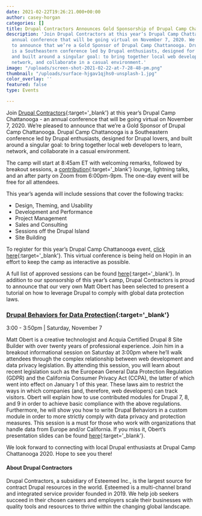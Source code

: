 ```yaml
---
date: 2021-02-22T19:26:21.000+00:00
author: casey-horgan
categories: []
title: Drupal Contractors Announces Gold Sponsorship of Drupal Camp Chattanooga 2020
description: 'Join Drupal Contractors at this year’s Drupal Camp Chattanooga - an
  annual conference that will be going virtual on November 7, 2020. We’re pleased
  to announce that we’re a Gold Sponsor of Drupal Camp Chattanooga. Drupal Camp Chattanooga
  is a Southeastern conference led by Drupal enthusiasts, designed for Drupal lovers,
  and built around a singular goal: to bring together local web developers to learn,
  network, and collaborate in a casual environment.'
image: "/uploads/screen-shot-2021-02-22-at-7-28-48-pm.png"
thumbnail: "/uploads/surface-hjgav1qjhs0-unsplash-1.jpg"
color_overlay: ''
featured: false
type: Events

---
```

Join [Drupal Contractors](https://www.drupalcontractors.com/){:target='_blank'} at this year’s Drupal Camp Chattanooga - an annual conference that will be going virtual on November 7, 2020. We’re pleased to announce that we’re a Gold Sponsor of Drupal Camp Chattanooga. Drupal Camp Chattanooga is a Southeastern conference led by Drupal enthusiasts, designed for Drupal lovers, and built around a singular goal: to bring together local web developers to learn, network, and collaborate in a casual environment.

The camp will start at 8:45am ET with welcoming remarks, followed by breakout sessions, a [contribution](https://www.drupalcampchattanooga.com/sessions/proposed/drupal-camp-chattanooga-2020/non-session/contribution-lounge){:target='_blank'} lounge, lightning talks, and an after party on Zoom from 6:00pm-9pm. The one-day event will be free for all attendees.

This year’s agenda will include sessions that cover the following tracks:

* Design, Theming, and Usability
* Development and Performance
* Project Management
* Sales and Consulting
* Sessions off the Drupal Island
* Site Building

To register for this year’s Drupal Camp Chattanooga event, [click here](https://hopin.com/events/drupal-camp-chattanooga-2020-covid-edition){:target='_blank'}. This virtual conference is being held on Hopin in an effort to keep the camp as interactive as possible.

A full list of approved sessions can be found [here](https://www.drupalcampchattanooga.com/sessions){:target='_blank'}. In addition to our sponsorship of this year’s camp, Drupal Contractors is proud to announce that our very own Matt Obert has been selected to present a tutorial on how to leverage Drupal to comply with global data protection laws.

### [**Drupal Behaviors for Data Protection**](https://www.drupalcampchattanooga.com/sessions/approved/drupal-camp-chattanooga-2020/beginner-track/drupal-behaviors-data-protection)**{:target='_blank'}**

3:00 - 3:50pm | Saturday, November 7

Matt Obert is a creative technologist and Acquia Certified Drupal 8 Site Builder with over twenty years of professional experience. Join him in a breakout informational session on Saturday at 3:00pm where he’ll walk attendees through the complex relationship between web development and data privacy legislation. By attending this session, you will learn about recent legislation such as the European General Data Protection Regulation (GDPR) and the California Consumer Privacy Act (CCPA), the latter of which went into effect on January 1 of this year. These laws aim to restrict the ways in which companies (and, therefore, web developers) can track visitors. Obert will explain how to use contributed modules for Drupal 7, 8, and 9 in order to achieve basic compliance with the above regulations. Furthermore, he will show you how to write Drupal Behaviors in a custom module in order to more strictly comply with data privacy and protection measures. This session is a must for those who work with organizations that handle data from Europe and/or California. If you miss it, Obert’s presentation slides can be found [here](https://www.drupalcampchattanooga.com/sites/default/files/slides/2015/Drupal_Behaviors_for_Data_Protection.pdf){:target='_blank'}.

We look forward to connecting with local Drupal enthusiasts at Drupal Camp Chattanooga 2020. Hope to see you there!

#### About Drupal Contractors

Drupal Contractors, a subsidiary of Esteemed Inc., is the largest source for contract Drupal resources in the world. Esteemed is a multi-channel brand and integrated service provider founded in 2019. We help job seekers succeed in their chosen careers and employers scale their businesses with quality tools and resources to thrive within the changing global landscape.